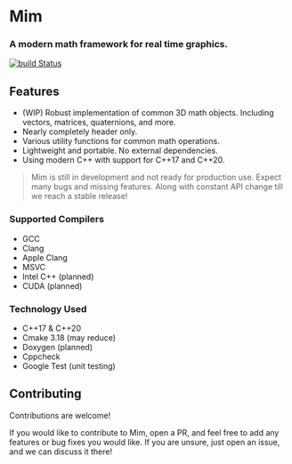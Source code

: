 # Mim
### A modern math framework for real time graphics.
[![build Status](https://github.com/Rinzii/mim/actions/workflows/build.yml/badge.svg)](https://github.com/Rinzii/mim/actions/workflow/build.yml)



## Features
- (WIP) Robust implementation of common 3D math objects. Including vectors, matrices, quaternions, and more.
- Nearly completely header only.
- Various utility functions for common math operations.
- Lightweight and portable. No external dependencies.
- Using modern C++ with support for C++17 and C++20.

> Mim is still in development and not ready for production use. Expect many bugs and missing features. Along with constant API change till we reach a stable release!


### Supported Compilers
- GCC
- Clang
- Apple Clang
- MSVC
- Intel C++ (planned)
- CUDA (planned)


### Technology Used
- C++17 & C++20
- Cmake 3.18 (may reduce)
- Doxygen (planned)
- Cppcheck
- Google Test (unit testing)


## Contributing
Contributions are welcome!

If you would like to contribute to Mim, open a PR, and feel free to add any features or bug fixes you would like. If you are unsure, just open an issue, and we can discuss it there!

